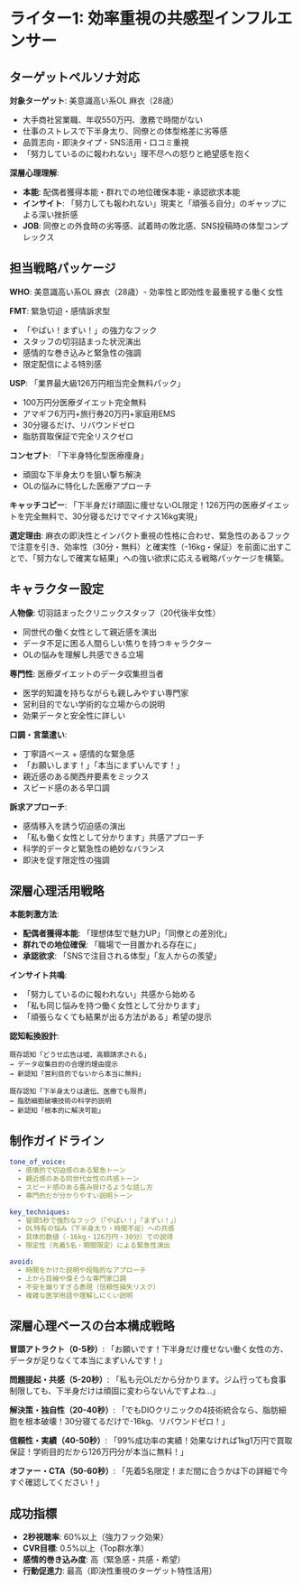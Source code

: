 # ライター1: 効率重視の共感型インフルエンサー

## ターゲットペルソナ対応

**対象ターゲット**: 美意識高い系OL 麻衣（28歳）
- 大手商社営業職、年収550万円、激務で時間がない
- 仕事のストレスで下半身太り、同僚との体型格差に劣等感
- 品質志向・即決タイプ・SNS活用・口コミ重視
- 「努力しているのに報われない」理不尽への怒りと絶望感を抱く

**深層心理理解**: 
- **本能**: 配偶者獲得本能・群れでの地位確保本能・承認欲求本能
- **インサイト**: 「努力しても報われない」現実と「頑張る自分」のギャップによる深い挫折感
- **JOB**: 同僚との外食時の劣等感、試着時の敗北感、SNS投稿時の体型コンプレックス

## 担当戦略パッケージ

**WHO**: 美意識高い系OL 麻衣（28歳）- 効率性と即効性を最重視する働く女性

**FMT**: 緊急切迫・感情訴求型
- 「やばい！まずい！」の強力なフック
- スタッフの切羽詰まった状況演出
- 感情的な巻き込みと緊急性の強調
- 限定配信による特別感

**USP**: 「業界最大級126万円相当完全無料パック」
- 100万円分医療ダイエット完全無料
- アマギフ6万円+旅行券20万円+家庭用EMS
- 30分寝るだけ、リバウンドゼロ
- 脂肪買取保証で完全リスクゼロ

**コンセプト**: 「下半身特化型医療痩身」
- 頑固な下半身太りを狙い撃ち解決
- OLの悩みに特化した医療アプローチ

**キャッチコピー**: 「下半身だけ頑固に痩せないOL限定！126万円の医療ダイエットを完全無料で、30分寝るだけでマイナス16kg実現」

**選定理由**: 麻衣の即決性とインパクト重視の性格に合わせ、緊急性のあるフックで注意を引き、効率性（30分・無料）と確実性（-16kg・保証）を前面に出すことで、「努力なしで確実な結果」への強い欲求に応える戦略パッケージを構築。

## キャラクター設定

**人物像**: 切羽詰まったクリニックスタッフ（20代後半女性）
- 同世代の働く女性として親近感を演出
- データ不足に困る人間らしい焦りを持つキャラクター
- OLの悩みを理解し共感できる立場

**専門性**: 医療ダイエットのデータ収集担当者
- 医学的知識を持ちながらも親しみやすい専門家
- 営利目的でない学術的な立場からの説明
- 効果データと安全性に詳しい

**口調・言葉遣い**: 
- 丁寧語ベース + 感情的な緊急感
- 「お願いします！」「本当にまずいんです！」
- 親近感のある関西弁要素をミックス
- スピード感のある早口調

**訴求アプローチ**: 
- 感情移入を誘う切迫感の演出
- 「私も働く女性として分かります」共感アプローチ
- 科学的データと緊急性の絶妙なバランス
- 即決を促す限定性の強調

## 深層心理活用戦略

**本能刺激方法**: 
- **配偶者獲得本能**: 「理想体型で魅力UP」「同僚との差別化」
- **群れでの地位確保**: 「職場で一目置かれる存在に」
- **承認欲求**: 「SNSで注目される体型」「友人からの羨望」

**インサイト共鳴**: 
- 「努力しているのに報われない」共感から始める
- 「私も同じ悩みを持つ働く女性として分かります」
- 「頑張らなくても結果が出る方法がある」希望の提示

**認知転換設計**: 
```
既存認知「どうせ広告は嘘、高額請求される」
→ データ収集目的の合理的理由提示
→ 新認知「営利目的でないから本当に無料」

既存認知「下半身太りは遺伝、医療でも限界」
→ 脂肪細胞破壊技術の科学的説明
→ 新認知「根本的に解決可能」
```

## 制作ガイドライン

```yaml
tone_of_voice:
  - 感情的で切迫感のある緊急トーン
  - 親近感のある同世代女性の共感トーン
  - スピード感のある畳み掛けるような話し方
  - 専門的だが分かりやすい説明トーン

key_techniques:
  - 冒頭5秒で強烈なフック（「やばい！」「まずい！」）
  - OL特有の悩み（下半身太り・時間不足）への共感
  - 具体的数値（-16kg・126万円・30分）での説得
  - 限定性（先着5名・期間限定）による緊急性演出

avoid:
  - 時間をかけた説明や段階的なアプローチ
  - 上から目線や偉そうな専門家口調
  - 不安を煽りすぎる表現（信頼性損失リスク）
  - 複雑な医学用語や理解しにくい説明
```

## 深層心理ベースの台本構成戦略

**冒頭アトラクト（0-5秒）**: 
「お願いです！下半身だけ痩せない働く女性の方、データが足りなくて本当にまずいんです！」

**問題提起・共感（5-20秒）**: 
「私も元OLだから分かります。ジム行っても食事制限しても、下半身だけは頑固に変わらないんですよね...」

**解決策・独自性（20-40秒）**: 
「でもDIOクリニックの4技術統合なら、脂肪細胞を根本破壊！30分寝てるだけで-16kg、リバウンドゼロ！」

**信頼性・実績（40-50秒）**: 
「99%成功率の実績！効果なければ1kg1万円で買取保証！学術目的だから126万円分が本当に無料！」

**オファー・CTA（50-60秒）**: 
「先着5名限定！まだ間に合うかは下の詳細で今すぐ確認してください！」

## 成功指標

- **2秒視聴率**: 60%以上（強力フック効果）
- **CVR目標**: 0.5%以上（Top群水準）
- **感情的巻き込み度**: 高（緊急感・共感・希望）
- **行動促進力**: 最高（即決性重視のターゲット特性活用）